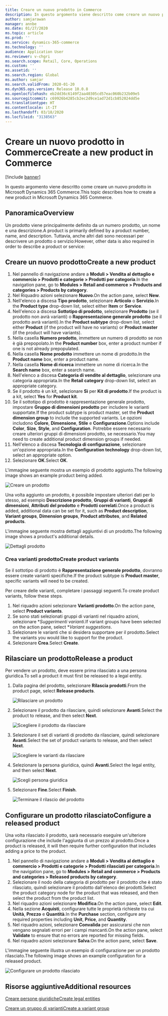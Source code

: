 ```yaml
---
title: Creare un nuovo prodotto in Commerce
description: In questo argomento viene descritto come creare un nuovo prodotto in Microsoft Dynamics 365 Commerce.
author: samjarawan
manager: annbe
ms.date: 01/27/2020
ms.topic: article
ms.prod: ''
ms.service: dynamics-365-commerce
ms.technology: ''
audience: Application User
ms.reviewer: v-chgri
ms.search.scope: Retail, Core, Operations
ms.custom: ''
ms.assetid: ''
ms.search.region: Global
ms.author: samjar
ms.search.validFrom: 2020-01-20
ms.dyn365.ops.version: Release 10.0.8
ms.openlocfilehash: eb2dd36c6149f2aa40305cd57eac060b232b09e5
ms.sourcegitcommit: c69926b4285cb2ec2d9ce1ad72d1cb852024dd5e
ms.translationtype: HT
ms.contentlocale: it-IT
ms.lasthandoff: 03/18/2020
ms.locfileid: "3138563"
---
```

# <a name="create-a-new-product-in-commerce"></a><span data-ttu-id="36a7b-103">Creare un nuovo prodotto in Commerce</span><span class="sxs-lookup"><span data-stu-id="36a7b-103">Create a new product in Commerce</span></span>


[!include [banner](includes/banner.md)]

<span data-ttu-id="36a7b-104">In questo argomento viene descritto come creare un nuovo prodotto in Microsoft Dynamics 365 Commerce.</span><span class="sxs-lookup"><span data-stu-id="36a7b-104">This topic describes how to create a new product in Microsoft Dynamics 365 Commerce.</span></span>

## <a name="overview"></a><span data-ttu-id="36a7b-105">Panoramica</span><span class="sxs-lookup"><span data-stu-id="36a7b-105">Overview</span></span>

<span data-ttu-id="36a7b-106">Un prodotto viene principalmente definito da un numero prodotto, un nome e una descrizione.</span><span class="sxs-lookup"><span data-stu-id="36a7b-106">A product is primarily defined by a product number, name, and description.</span></span> <span data-ttu-id="36a7b-107">Tuttavia, anche altri dati sono necessari per descrivere un prodotto o servizio:</span><span class="sxs-lookup"><span data-stu-id="36a7b-107">However, other data is also required in order to describe a product or service:</span></span>

## <a name="create-a-new-product"></a><span data-ttu-id="36a7b-108">Creare un nuovo prodotto</span><span class="sxs-lookup"><span data-stu-id="36a7b-108">Create a new product</span></span>

1. <span data-ttu-id="36a7b-109">Nel pannello di navigazione andare a **Moduli \> Vendita al dettaglio e commercio \> Prodotti e categorie \> Prodotti per categoria**.</span><span class="sxs-lookup"><span data-stu-id="36a7b-109">In the navigation pane, go to **Modules \> Retail and commerce \> Products and categories \> Products by category**.</span></span>
1. <span data-ttu-id="36a7b-110">Nel Riquadro azioni selezionare **Nuovo**.</span><span class="sxs-lookup"><span data-stu-id="36a7b-110">On the action pane, select **New**.</span></span>
1. <span data-ttu-id="36a7b-111">Nell'elenco a discesa **Tipo prodotto**, selezionare **Articolo** o **Servizio**.</span><span class="sxs-lookup"><span data-stu-id="36a7b-111">In the **Product type** drop-down list, select either **Item** or **Service**.</span></span>
1. <span data-ttu-id="36a7b-112">Nell'elenco a discesa **Sottotipo di prodotto**, selezionare **Prodotto** (se il prodotto non avrà varianti) o **Rappresentazione generale prodotto** (se il prodotto avrà varianti).</span><span class="sxs-lookup"><span data-stu-id="36a7b-112">In the **Product subtype** drop-down list, select either **Product** (if the product will have no variants) or **Product master** (if the product will have variants).</span></span>
1. <span data-ttu-id="36a7b-113">Nella casella **Numero prodotto**, immettere un numero di prodotto se non è già prepopolato.</span><span class="sxs-lookup"><span data-stu-id="36a7b-113">In the **Product number** box, enter a product number if one is not already prepopulated.</span></span>
1. <span data-ttu-id="36a7b-114">Nella casella **Nome prodotto** immettere un nome di prodotto.</span><span class="sxs-lookup"><span data-stu-id="36a7b-114">In the **Product name** box, enter a product name.</span></span>
1. <span data-ttu-id="36a7b-115">Nella casella **Nome di ricerca** immettere un nome di ricerca.</span><span class="sxs-lookup"><span data-stu-id="36a7b-115">In the **Search name** box, enter a search name.</span></span>
1. <span data-ttu-id="36a7b-116">Nell'elenco a discesa **Categoria di vendite al dettaglio**, selezionare una categoria appropriata.</span><span class="sxs-lookup"><span data-stu-id="36a7b-116">In the **Retail category** drop-down list, select an appropriate category.</span></span>
1. <span data-ttu-id="36a7b-117">Se il prodotto è un kit, selezionare **Sì** per **Kit di prodotto**.</span><span class="sxs-lookup"><span data-stu-id="36a7b-117">If the product is a kit, select **Yes** for **Product kit**.</span></span>
1. <span data-ttu-id="36a7b-118">Se il sottotipo di prodotto è rappresentazione generale prodotto, impostare **Gruppo di dimensioni prodotto** per includere le varianti supportate.</span><span class="sxs-lookup"><span data-stu-id="36a7b-118">If the product subtype is product master, set the **Product dimension group** to include the supported variants.</span></span> <span data-ttu-id="36a7b-119">Le opzioni includono **Colore**, **Dimensione**, **Stile** e **Configurazione**.</span><span class="sxs-lookup"><span data-stu-id="36a7b-119">Options include **Color**, **Size**, **Style**, and **Configuration**.</span></span> <span data-ttu-id="36a7b-120">Potrebbe essere necessario creare ulteriori gruppi di dimensioni prodotto, se necessario.</span><span class="sxs-lookup"><span data-stu-id="36a7b-120">You may need to create additional product dimension groups if needed.</span></span>
1. <span data-ttu-id="36a7b-121">Nell'elenco a discesa **Tecnologia di configurazione**, selezionare un'opzione appropriata.</span><span class="sxs-lookup"><span data-stu-id="36a7b-121">In the **Configuration technology** drop-down list, select an appropriate option.</span></span>
1. <span data-ttu-id="36a7b-122">Selezionare **OK**.</span><span class="sxs-lookup"><span data-stu-id="36a7b-122">Select **OK**.</span></span>

<span data-ttu-id="36a7b-123">L'immagine seguente mostra un esempio di prodotto aggiunto.</span><span class="sxs-lookup"><span data-stu-id="36a7b-123">The following image shows an example product being added.</span></span>

![Creare un prodotto](media/create-new-product.png)

<span data-ttu-id="36a7b-125">Una volta aggiunto un prodotto, è possibile impostare ulteriori dati per lo stesso, ad esempio **Descrizione prodotto**, **Gruppi di varianti**, **Gruppi di dimensioni**, **Attributi del prodotto** e **Prodotti correlati**.</span><span class="sxs-lookup"><span data-stu-id="36a7b-125">Once a product is added, additional data can be set for it, such as **Product description**, **Variant groups**, **Dimension groups**, **Product attributes**, and **Related products**.</span></span>

<span data-ttu-id="36a7b-126">L'immagine seguente mostra dettagli aggiuntivi di un prodotto.</span><span class="sxs-lookup"><span data-stu-id="36a7b-126">The following image shows a product's additional details.</span></span>

![Dettagli prodotto](media/create-new-product-2.png)

### <a name="create-product-variants"></a><span data-ttu-id="36a7b-128">Crea varianti prodotto</span><span class="sxs-lookup"><span data-stu-id="36a7b-128">Create product variants</span></span>

<span data-ttu-id="36a7b-129">Se il sottotipo di prodotto è **Rappresentazione generale prodotto**, dovranno essere create varianti specifiche.</span><span class="sxs-lookup"><span data-stu-id="36a7b-129">If the product subtype is **Product master**, specific variants will need to be created.</span></span> 

<span data-ttu-id="36a7b-130">Per creare delle varianti, completare i passaggi seguenti.</span><span class="sxs-lookup"><span data-stu-id="36a7b-130">To create product variants, follow these steps.</span></span>

1. <span data-ttu-id="36a7b-131">Nel riquadro azioni selezionare **Varianti prodotto**.</span><span class="sxs-lookup"><span data-stu-id="36a7b-131">On the action pane, select **Product variants**.</span></span>
1. <span data-ttu-id="36a7b-132">Se sono stati selezionati gruppi di varianti nel riquadro azioni, selezionare \**Suggerimenti varianti*.</span><span class="sxs-lookup"><span data-stu-id="36a7b-132">If variant groups have been selected on the action pane, select \**Variant suggestions*.</span></span>
1. <span data-ttu-id="36a7b-133">Selezionare le varianti che si desidera supportare per il prodotto.</span><span class="sxs-lookup"><span data-stu-id="36a7b-133">Select the variants you would like to support for the product.</span></span>
1. <span data-ttu-id="36a7b-134">Selezionare **Crea**.</span><span class="sxs-lookup"><span data-stu-id="36a7b-134">Select **Create**.</span></span>

## <a name="release-a-product"></a><span data-ttu-id="36a7b-135">Rilasciare un prodotto</span><span class="sxs-lookup"><span data-stu-id="36a7b-135">Release a product</span></span>

<span data-ttu-id="36a7b-136">Per vendere un prodotto, deve essere prima rilasciato a una persona giuridica.</span><span class="sxs-lookup"><span data-stu-id="36a7b-136">To sell a product it must first be released to a legal entity.</span></span>

1. <span data-ttu-id="36a7b-137">Dalla pagina del prodotto, selezionare **Rilascia prodotti**.</span><span class="sxs-lookup"><span data-stu-id="36a7b-137">From the product page, select **Release products**.</span></span>

    ![Rilasciare un prodotto](media/create-new-product-3.png)

1. <span data-ttu-id="36a7b-139">Selezionare il prodotto da rilasciare, quindi selezionare **Avanti**.</span><span class="sxs-lookup"><span data-stu-id="36a7b-139">Select the product to release, and then select **Next**.</span></span>

    ![Scegliere il prodotto da rilasciare](media/create-new-product-4.png)

1. <span data-ttu-id="36a7b-141">Selezionare il set di varianti di prodotto da rilasciare, quindi selezionare **Avanti**.</span><span class="sxs-lookup"><span data-stu-id="36a7b-141">Select the set of product variants to release, and then select **Next**.</span></span>

    ![Scegliere le varianti da rilasciare](media/create-new-product-5.png)

1. <span data-ttu-id="36a7b-143">Selezionare la persona giuridica, quindi **Avanti**.</span><span class="sxs-lookup"><span data-stu-id="36a7b-143">Select the legal entity, and then select **Next**.</span></span>

    ![Scegli persona giuridica](media/create-new-product-6.png)

1. <span data-ttu-id="36a7b-145">Selezionare **Fine**.</span><span class="sxs-lookup"><span data-stu-id="36a7b-145">Select **Finish**.</span></span>

    ![Terminare il rilascio del prodotto](media/create-new-product-7.png)

## <a name="configure-a-released-product"></a><span data-ttu-id="36a7b-147">Configurare un prodotto rilasciato</span><span class="sxs-lookup"><span data-stu-id="36a7b-147">Configure a released product</span></span>

<span data-ttu-id="36a7b-148">Una volta rilasciato il prodotto, sarà necessario eseguire un'ulteriore configurazione che include l'aggiunta di un prezzo al prodotto.</span><span class="sxs-lookup"><span data-stu-id="36a7b-148">Once a product is released, it will then require further configuration that includes adding a price to the product.</span></span>

1. <span data-ttu-id="36a7b-149">Nel pannello di navigazione andare a **Moduli \> Vendita al dettaglio e commercio \> Prodotti e categorie \> Prodotti rilasciati per categoria**.</span><span class="sxs-lookup"><span data-stu-id="36a7b-149">In the navigation pane, go to **Modules \> Retail and commerce \> Products and categories \> Released products by category**.</span></span>
1. <span data-ttu-id="36a7b-150">Selezionare il nodo della categoria di prodotto per il prodotto che è stato rilasciato, quindi selezionare il prodotto dall'elenco dei prodotti.</span><span class="sxs-lookup"><span data-stu-id="36a7b-150">Select the product category node for the product that was released, and then select the product from the product list.</span></span>
1. <span data-ttu-id="36a7b-151">Nel riquadro azioni selezionare **Modifica**.</span><span class="sxs-lookup"><span data-stu-id="36a7b-151">On the action pane, select **Edit**.</span></span>
1. <span data-ttu-id="36a7b-152">Nella sezione **Acquisti**, configurare tutte le proprietà richieste tra cui **Unità**, **Prezzo** e **Quantità**.</span><span class="sxs-lookup"><span data-stu-id="36a7b-152">In the **Purchase** section, configure any required properties including **Unit**, **Price**,  and **Quantity**.</span></span>
1. <span data-ttu-id="36a7b-153">Nel riquadro azioni, selezionare **Convalida** per assicurarsi che non vengano segnalati errori per i campi mancanti.</span><span class="sxs-lookup"><span data-stu-id="36a7b-153">On the action pane, select **Validate** to ensure that no errors are reported for missing fields.</span></span>
1. <span data-ttu-id="36a7b-154">Nel riquadro azioni selezionare **Salva**.</span><span class="sxs-lookup"><span data-stu-id="36a7b-154">On the action pane, select **Save**.</span></span>

<span data-ttu-id="36a7b-155">L'immagine seguente illustra un esempio di configurazione per un prodotto rilasciato.</span><span class="sxs-lookup"><span data-stu-id="36a7b-155">The following image shows an example configuration for a released product.</span></span>

![Configurare un prodotto rilasciato](media/create-new-product-8.png)

## <a name="additional-resources"></a><span data-ttu-id="36a7b-157">Risorse aggiuntive</span><span class="sxs-lookup"><span data-stu-id="36a7b-157">Additional resources</span></span>

[<span data-ttu-id="36a7b-158">Creare persone giuridiche</span><span class="sxs-lookup"><span data-stu-id="36a7b-158">Create legal entities</span></span>](channels-legal-entities.md)

[<span data-ttu-id="36a7b-159">Creare un gruppo di varianti</span><span class="sxs-lookup"><span data-stu-id="36a7b-159">Create a variant group</span></span>](create-variant-group.md) 
